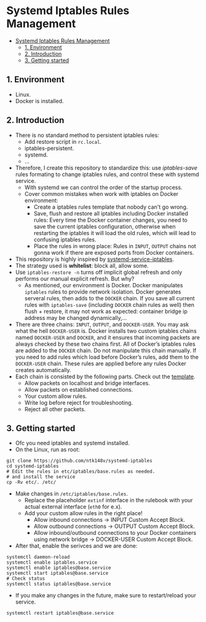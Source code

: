 # Systemd Iptables Rules Management

- [Systemd Iptables Rules Management](#systemd-iptables-rules-management)
  - [1. Environment](#1-environment)
  - [2. Introduction](#2-introduction)
  - [3. Getting started](#3-getting-started)

## 1. Environment

- Linux.
- Docker is installed.

## 2. Introduction

- There is no standard method to persistent iptables rules:
  - Add restore script in `rc.local`.
  - iptables-persistent.
  - systemd.
  - ...
- Therefore, I create this repository to standardize this: use *iptables-save* rules formating to change iptables rules, and control these with systemd service.
  - With systemd we can control the order of the startup process.
  - Cover common mistakes when work with iptables on Docker environment:
    - Create a iptables rules template that nobody can't go wrong.
    - Save, flush and restore all iptables including Docker installed rules: Every time the Docker container changes, you need to save the current iptables configuration, otherwise when restarting the iptables it will load the old rules, which will lead to confusing iptables rules.
    - Place the rules in wrong place: Rules in `INPUT`, `OUTPUT` chains not gonna work if there are exposed ports from Docker containers.
- This repository is highly inspired by [systemd-service-iptables](https://github.com/boTux-fr/systemd-service-iptables).
- The strategy used is **whitelist**: block all, allow some.
- Use `iptables-restore -n` turns off implicit global refresh and only performs our manual explicit refresh. But why?
  - As mentioned, our environment is Docker. Docker manipulates `iptables` rules to provide network isolation. Docker generates serveral rules, then adds to the `DOCKER` chain. If you save all current rules with `iptables-save` (including `DOCKER` chain rules as well) then flush + restore, it may not work as expected: container bridge ip address may be changed dynamically,...
- There are three chains: `INPUT`, `OUTPUT`, and `DOCKER-USER`. You may ask what the hell `DOCKER-USER` is. Docker installs two custom iptables chains named `DOCKER-USER` and `DOCKER`, and it ensures that incoming packets are always checked by these two chains first. All of Docker’s iptables rules are added to the `DOCKER` chain. Do not manipulate this chain manually. If you need to add rules which load before Docker’s rules, add them to the `DOCKER-USER` chain. These rules are applied before any rules Docker creates automatically.
- Each chain is consisted by the following parts. Check out the [template](etc/iptables/base.rules).
  - Allow packets on localhost and bridge interfaces.
  - Allow packets on established connections.
  - Your custom allow rules.
  - Write log before reject for troubleshooting.
  - Reject all other packets.

## 3. Getting started

- Ofc you need iptables and systemd installed.
- On the Linux, run as root:

```shell
git clone https://github.com/ntk148v/systemd-iptables
cd systemd-iptables
# Edit the rules in etc/iptables/base.rules as needed.
# and install the service
cp -Rv etc/. /etc/
```

- Make changes in `/etc/iptables/base.rules`.
  - Replace the placeholder `extinf` interface in the rulebook with your actual external interface (`eth0` for e.x).
  - Add your custom allow rules in the right place!
    - Allow inbound connections -> INPUT Custom Accept Block.
    - Allow outbound connections -> OUTPUT Custom Accept Block.
    - Allow inbound/outbound connections to your Docker containers using network bridge -> DOCKER-USER Custom Accept Block.
- After that, enable the serivces and we are done:

```shell
systemctl daemon-reload
systemctl enable iptables.service
systemctl enable iptables@base.service
systemctl start iptables@base.service
# Check status
systemctl status iptables@base.service
```

- If you make any changes in the future, make sure to restart/reload your service.

```shell
systemctl restart iptables@base.service
```
